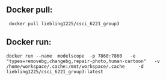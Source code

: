 
## Docker pull:
```
 docker pull liebling1225/csci_6221_group3

```

## Docker run:
```
docker run --name  modelscope  -p 7860:7860   -e  "types=removebg,changebg,repair-photo,human-cartoon"   -v /home/workspace/.cache:/mnt/workspace/.cache     -d   liebling1225/csci_6221_group3:latest
```


        
